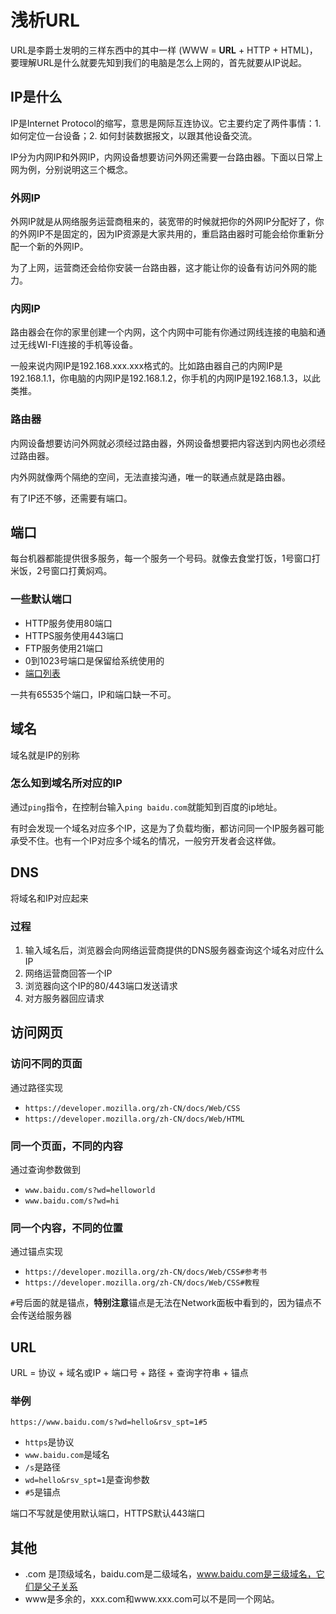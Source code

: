 # 浅析URL
URL是李爵士发明的三样东西中的其中一样 (WWW = **URL** + HTTP + HTML)，要理解URL是什么就要先知到我们的电脑是怎么上网的，首先就要从IP说起。
## IP是什么
IP是Internet Protocol的缩写，意思是网际互连协议。它主要约定了两件事情：1. 如何定位一台设备；2. 如何封装数据报文，以跟其他设备交流。

IP分为内网IP和外网IP，内网设备想要访问外网还需要一台路由器。下面以日常上网为例，分别说明这三个概念。

### 外网IP
外网IP就是从网络服务运营商租来的，装宽带的时候就把你的外网IP分配好了，你的外网IP不是固定的，因为IP资源是大家共用的，重启路由器时可能会给你重新分配一个新的外网IP。

为了上网，运营商还会给你安装一台路由器，这才能让你的设备有访问外网的能力。

### 内网IP
路由器会在你的家里创建一个内网，这个内网中可能有你通过网线连接的电脑和通过无线WI-FI连接的手机等设备。

一般来说内网IP是192.168.xxx.xxx格式的。比如路由器自己的内网IP是192.168.1.1，你电脑的内网IP是192.168.1.2，你手机的内网IP是192.168.1.3，以此类推。

### 路由器
内网设备想要访问外网就必须经过路由器，外网设备想要把内容送到内网也必须经过路由器。

内外网就像两个隔绝的空间，无法直接沟通，唯一的联通点就是路由器。

有了IP还不够，还需要有端口。

## 端口
每台机器都能提供很多服务，每一个服务一个号码。就像去食堂打饭，1号窗口打米饭，2号窗口打黄焖鸡。

### 一些默认端口
* HTTP服务使用80端口
* HTTPS服务使用443端口
* FTP服务使用21端口
* 0到1023号端口是保留给系统使用的
* [端口列表](https://zh.wikipedia.org/wiki/TCP/UDP%E7%AB%AF%E5%8F%A3%E5%88%97%E8%A1%A8#0.E5.88.B01023.E5.8F.B7.E7.AB.AF.E5.8F.A3)

一共有65535个端口，IP和端口缺一不可。

## 域名
域名就是IP的别称

### 怎么知到域名所对应的IP
通过```ping```指令，在控制台输入```ping baidu.com```就能知到百度的ip地址。

有时会发现一个域名对应多个IP，这是为了负载均衡，都访问同一个IP服务器可能承受不住。也有一个IP对应多个域名的情况，一般穷开发者会这样做。

## DNS
将域名和IP对应起来

### 过程
1. 输入域名后，浏览器会向网络运营商提供的DNS服务器查询这个域名对应什么IP
2. 网络运营商回答一个IP
3. 浏览器向这个IP的80/443端口发送请求
4. 对方服务器回应请求

## 访问网页
### 访问不同的页面
通过路径实现
* ```https://developer.mozilla.org/zh-CN/docs/Web/CSS```
* ```https://developer.mozilla.org/zh-CN/docs/Web/HTML```

### 同一个页面，不同的内容
通过查询参数做到
* ```www.baidu.com/s?wd=helloworld```
* ```www.baidu.com/s?wd=hi```

### 同一个内容，不同的位置
通过锚点实现
* ```https://developer.mozilla.org/zh-CN/docs/Web/CSS#参考书```
* ```https://developer.mozilla.org/zh-CN/docs/Web/CSS#教程```

```#```号后面的就是锚点，**特别注意**锚点是无法在Network面板中看到的，因为锚点不会传送给服务器

## URL
URL = 协议 + 域名或IP + 端口号 + 路径 + 查询字符串 + 锚点

### 举例
```https://www.baidu.com/s?wd=hello&rsv_spt=1#5```
* ```https```是协议
* ```www.baidu.com```是域名
* ```/s```是路径
* ```wd=hello&rsv_spt=1```是查询参数
* ```#5```是锚点

端口不写就是使用默认端口，HTTPS默认443端口

## 其他
* .com 是顶级域名，baidu.com是二级域名，www.baidu.com是三级域名，它们是父子关系
* www是多余的，xxx.com和www.xxx.com可以不是同一个网站。

